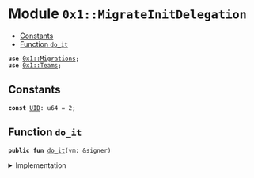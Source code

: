 
<a name="0x1_MigrateInitDelegation"></a>

# Module `0x1::MigrateInitDelegation`



-  [Constants](#@Constants_0)
-  [Function `do_it`](#0x1_MigrateInitDelegation_do_it)


<pre><code><b>use</b> <a href="Migrations.md#0x1_Migrations">0x1::Migrations</a>;
<b>use</b> <a href="Teams.md#0x1_Teams">0x1::Teams</a>;
</code></pre>



<a name="@Constants_0"></a>

## Constants


<a name="0x1_MigrateInitDelegation_UID"></a>



<pre><code><b>const</b> <a href="Migrations.md#0x1_MigrateInitDelegation_UID">UID</a>: u64 = 2;
</code></pre>



<a name="0x1_MigrateInitDelegation_do_it"></a>

## Function `do_it`



<pre><code><b>public</b> <b>fun</b> <a href="Migrations.md#0x1_MigrateInitDelegation_do_it">do_it</a>(vm: &signer)
</code></pre>



<details>
<summary>Implementation</summary>


<pre><code><b>public</b> <b>fun</b> <a href="Migrations.md#0x1_MigrateInitDelegation_do_it">do_it</a>(vm: &signer) {
  <b>if</b> (!<a href="Migrations.md#0x1_Migrations_has_run">Migrations::has_run</a>(<a href="Migrations.md#0x1_MigrateInitDelegation_UID">UID</a>)) {
    <a href="Teams.md#0x1_Teams_vm_init">Teams::vm_init</a>(vm);
    // also initialize relevant state in <a href="TowerState.md#0x1_TowerState">TowerState</a>
    // TowerState::init_team_thresholds(vm);
    <a href="Migrations.md#0x1_Migrations_push">Migrations::push</a>(vm, <a href="Migrations.md#0x1_MigrateInitDelegation_UID">UID</a>, b"MigrateInitTeams");
  }
}
</code></pre>



</details>


[//]: # ("File containing references which can be used from documentation")
[ACCESS_CONTROL]: https://github.com/diem/dip/blob/main/dips/dip-2.md
[ROLE]: https://github.com/diem/dip/blob/main/dips/dip-2.md#roles
[PERMISSION]: https://github.com/diem/dip/blob/main/dips/dip-2.md#permissions
